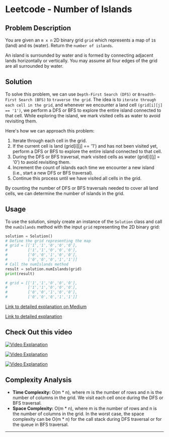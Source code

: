 # Leetcode - Number of Islands

## Problem Description

You are given an `m x n` 2D binary grid `grid` which represents a map of `1`s (land) and `0`s (water). Return the `number of islands`.

An island is surrounded by water and is formed by connecting adjacent lands horizontally or vertically. You may assume all four edges of the grid are all surrounded by water.

## Solution

To solve this problem, we can use `Depth-First Search (DFS)` or `Breadth-First Search (BFS)` to `traverse the grid`. The idea is to `iterate through each cell in the grid`, and whenever we encounter a land cell `(grid[i][j] == '1')`, we perform a DFS or BFS to explore the entire island connected to that cell. While exploring the island, we mark visited cells as water to avoid revisiting them.

Here's how we can approach this problem:

1. Iterate through each cell in the grid.
2. If the current cell is land (grid[i][j] == '1') and has not been visited yet, perform a DFS or BFS to explore the entire island connected to that cell.
3. During the DFS or BFS traversal, mark visited cells as water (grid[i][j] = '0') to avoid revisiting them.
4. Increment the count of islands each time we encounter a new island (i.e., start a new DFS or BFS traversal).
5. Continue this process until we have visited all cells in the grid.

By counting the number of DFS or BFS traversals needed to cover all land cells, we can determine the number of islands in the grid.

## Usage

To use the solution, simply create an instance of the `Solution` class and call the `numIslands` method with the input `grid` representing the 2D binary grid:

```python
solution = Solution()
# Define the grid representing the map
# grid = [['1','1','0','0','0'],
#         ['1','1','0','0','0'],
#         ['0','0','1','0','0'],
#         ['0','0','0','1','1']]
# Call the numIslands method
result = solution.numIslands(grid)
print(result)
```

```python
# grid = [['1','1','0','0','0'],
#         ['1','1','0','0','0'],
#         ['0','0','1','0','0'],
#         ['0','0','0','1','1']]
```

[Link to detailed explanation on Medium](https://myinterview.guru/leetcode-200-number-of-islands-63b59ffa547f)


[Link to detailed explanation](https://omaryaya.com/leetcode-number-of-islands-leetcode-200)

## Check Out this video

[![Video Explanation](https://img.youtube.com/vi/__98uL6wst8/mqdefault.jpg)](https://youtu.be/__98uL6wst8)


[![Video Explanation](https://img.youtube.com/vi/sduu1n5uZUE/mqdefault.jpg)](https://youtu.be/sduu1n5uZUE)


[![Video Explanation](https://img.youtube.com/vi/pV2kpPD66nE/mqdefault.jpg)](https://youtu.be/pV2kpPD66nE)


## Complexity Analysis

- **Time Complexity:** O(m * n), where m is the number of rows and n is the number of columns in the grid. We visit each cell once during the DFS or BFS traversal.
- **Space Complexity:** O(m * n), where m is the number of rows and n is the number of columns in the grid. In the worst case, the space complexity can be O(m * n) for the call stack during DFS traversal or for the queue in BFS traversal.

---